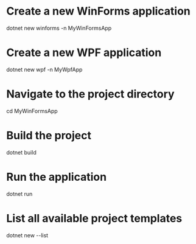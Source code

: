 # Create a new WinForms application

dotnet new winforms -n MyWinFormsApp

# Create a new WPF application

dotnet new wpf -n MyWpfApp

# Navigate to the project directory

cd MyWinFormsApp

# Build the project

dotnet build

# Run the application

dotnet run

# List all available project templates

dotnet new --list
